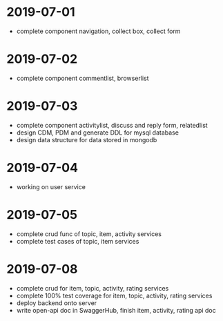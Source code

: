 # 2019-07-01
* complete component navigation, collect box, collect form

# 2019-07-02
* complete component commentlist, browserlist

# 2019-07-03
* complete component activitylist, discuss and reply form, relatedlist
* design CDM, PDM and generate DDL for mysql database
* design data structure for data stored in mongodb

# 2019-07-04
* working on user service

# 2019-07-05
* complete crud func of topic, item, activity services
* complete test cases of topic, item services

# 2019-07-08
* complete crud for item, topic, activity, rating services
* complete 100% test coverage for item, topic, activity, rating services
* deploy backend onto server
* write open-api doc in SwaggerHub, finish item, activity, rating api doc

